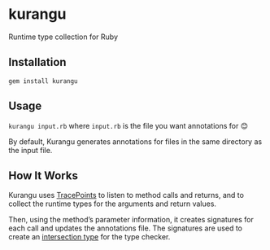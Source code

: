 # kurangu
Runtime type collection for Ruby

## Installation
`gem install kurangu`

## Usage
`kurangu input.rb` where `input.rb` is the file you want annotations for 😊

By default, Kurangu generates annotations for files in the same directory as the input file.

## How It Works
Kurangu uses [TracePoints](http://ruby-doc.org/core-2.5.0/TracePoint.html) to listen to method calls and returns, and to collect the runtime types for the arguments and return values.

Then, using the method’s parameter information, it creates signatures for each call and updates the annotations file. The signatures are used to create an [intersection type](https://github.com/plum-umd/rdl#intersection-types) for the type checker.
